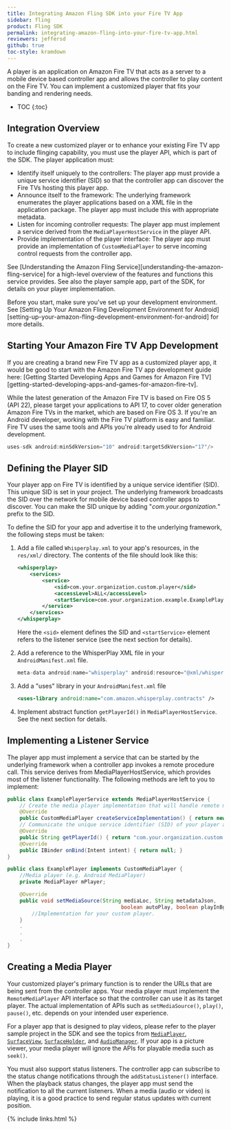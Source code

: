 ```yaml
---
title: Integrating Amazon Fling SDK into your Fire TV App
sidebar: fling
product: Fling SDK
permalink: integrating-amazon-fling-into-your-fire-tv-app.html
reviewers: jeffersd
github: true
toc-style: kramdown
---
```


A player is an application on Amazon Fire TV that acts as a server to a mobile device based controller app and allows the controller to play content on the Fire TV. You can implement a customized player that fits your banding and rendering needs. 

* TOC
{:toc}

## Integration Overview

To create a new customized player or to enhance your existing Fire TV app to include flinging capability, you must use the player API, which is part of the SDK. The player application must:  

*  Identify itself uniquely to the controllers: The player app must provide a unique service identifier (SID) so that the controller app can discover the Fire TVs hosting this player app.
*  Announce itself to the framework: The underlying framework enumerates the player applications based on a XML file in the application package. The player app must include this with appropriate metadata.
*  Listen for incoming controller requests: The player app must implement a service derived from the `MediaPlayerHostService` in the player API.
*  Provide implementation of the player interface: The player app must provide an implementation of `CustomMediaPlayer` to serve incoming control requests from the controller app.

See [Understanding the Amazon Fling Service][understanding-the-amazon-fling-service] for a high-level overview of the features and functions this service provides. See also the player sample app, part of the SDK, for details on your player implementation. 

Before you start, make sure you've set up your development environment. See [Setting Up Your Amazon Fling Development Environment for Android][setting-up-your-amazon-fling-development-environment-for-android] for more details.  

## Starting Your Amazon Fire TV App Development

If you are creating a brand new Fire TV app as a customized player app, it would be good to start with the Amazon Fire TV app development guide here: [Getting Started Developing Apps and Games for Amazon Fire TV][getting-started-developing-apps-and-games-for-amazon-fire-tv].

While the latest generation of the Amazon Fire TV is based on Fire OS 5 (API 22), please target your applications to API 17, to cover older generation Amazon Fire TVs in the market, which are based on Fire OS 3. If you're an Android developer, working with the Fire TV platform is easy and familiar. Fire TV uses the same tools and APIs you're already used to for Android development.

```java
uses-sdk android:minSdkVersion="10" android:targetSdkVersion="17"/>
```

## Defining the Player SID

Your player app on Fire TV is identified by a unique service identifier (SID). This unique SID is set in your project. The underlying framework broadcasts the SID over the network for mobile device based controller apps to discover. You can make the SID unique by adding "_com.your.organization._" prefix to the SID.

To define the SID for your app and advertise it to the underlying framework, the following steps must be taken:

1.  Add a file called `Whisperplay.xml` to your app's resources, in the `res/xml/` directory. The contents of the file should look like this:
    
    ```xml
    <whisperplay>
        <services>
            <service>
                <sid>com.your.organization.custom.player</sid>
                <accessLevel>ALL</accessLevel>
                <startService>com.your.organization.example.ExamplePlayerService</startService>
            </service>
        </services>
    </whisperplay>
    ```
    
    Here the `<sid>` element defines the SID and `<startService>` element refers to the listener service (see the next section for details).
    
2.  Add a reference to the WhisperPlay XML file in your `AndroidManifest.xml` file.
    
    ```java
    meta-data android:name="whisperplay" android:resource="@xml/whisperplay" />
    ```
    
3.  Add a "uses" library in your `AndroidManifest.xml` file
    
    ```xml
    <uses-library android:name="com.amazon.whisperplay.contracts" />
    ```
    
4. Implement abstract function `getPlayerId()` in `MediaPlayerHostService`. See the next section for details.

## Implementing a Listener Service

The player app must implement a service that can be started by the underlying framework when a controller app invokes a remote procedure call. This service derives from MediaPlayerHostService, which provides most of the listener functionality. The following methods are left to you to implement:

```java
public class ExamplePlayerService extends MediaPlayerHostService {
    // Create the media player implementation that will handle remote method invocations
    @Override
    public CustomMediaPlayer createServiceImplementation() { return new ExamplePlayer(this); }
    // Communicate the unique service identifier (SID) of your player app
    @Override
    public String getPlayerId() { return "com.your.organization.custom.player"; }
    @Override
    public IBinder onBind(Intent intent) { return null; }
}
```

```java
public class ExamplePlayer implements CustomMediaPlayer {
    //Media player (e.g. Android MediaPlayer)
    private MediaPlayer mPlayer;

    @Override
    public void setMediaSource(String mediaLoc, String metadataJson,
                                     boolean autoPlay, boolean playInBg) throws IOException {
        //Implementation for your custom player.
    }
    .
    .
    .
}
```

## Creating a Media Player

Your customized player's primary function is to render the URLs that are being sent from the controller apps. Your media player must implement the `RemoteMediaPlayer` API interface so that the controller can use it as its target player. The actual implementation of APIs such as `setMediaSource()`, `play()`, `pause()`, etc. depends on your intended user experience. 

For a player app that is designed to play videos, please refer to the player sample project in the SDK and see the topics from [`MediaPlayer`](http://developer.android.com/reference/android/media/MediaPlayer.html), [`SurfaceView`](http://developer.android.com/reference/android/view/SurfaceView.html), [`SurfaceHolder`](http://developer.android.com/reference/android/view/SurfaceHolder.html), and [`AudioManager`](http://developer.android.com/reference/android/media/AudioManager.html). If your app is a picture viewer, your media player will ignore the APIs for playable media such as `seek()`.

You must also support status listeners. The controller app can subscribe to the status change notifications through the `addStatusListener()` interface. When the playback status changes, the player app must send the notification to all the current listeners. When a media (audio or video) is playing, it is a good practice to send regular status updates with current position.

{% include links.html %}